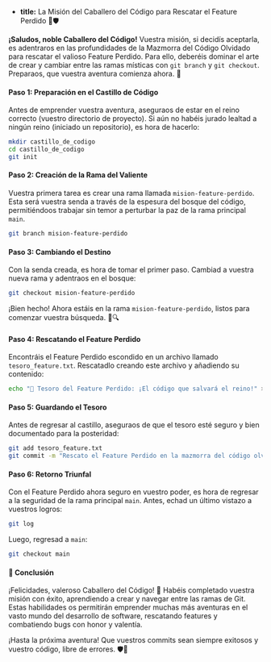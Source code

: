 * **title:** La Misión del Caballero del Código para Rescatar el Feature Perdido 🐉🛡️

**¡Saludos, noble Caballero del Código!** Vuestra misión, si decidís aceptarla, es adentraros en las profundidades de la Mazmorra del Código Olvidado para rescatar el valioso Feature Perdido. Para ello, deberéis dominar el arte de crear y cambiar entre las ramas místicas con `git branch` y `git checkout`. Preparaos, que vuestra aventura comienza ahora. 🚀

#### Paso 1: Preparación en el Castillo de Código

Antes de emprender vuestra aventura, aseguraos de estar en el reino correcto (vuestro directorio de proyecto). Si aún no habéis jurado lealtad a ningún reino (iniciado un repositorio), es hora de hacerlo:

```bash
mkdir castillo_de_codigo
cd castillo_de_codigo
git init
```

#### Paso 2: Creación de la Rama del Valiente

Vuestra primera tarea es crear una rama llamada `mision-feature-perdido`. Esta será vuestra senda a través de la espesura del bosque del código, permitiéndoos trabajar sin temor a perturbar la paz de la rama principal `main`.

```bash
git branch mision-feature-perdido
```

#### Paso 3: Cambiando el Destino

Con la senda creada, es hora de tomar el primer paso. Cambiad a vuestra nueva rama y adentraos en el bosque:

```bash
git checkout mision-feature-perdido
```

¡Bien hecho! Ahora estáis en la rama `mision-feature-perdido`, listos para comenzar vuestra búsqueda. 🌲🔍

#### Paso 4: Rescatando el Feature Perdido

Encontráis el Feature Perdido escondido en un archivo llamado `tesoro_feature.txt`. Rescatadlo creando este archivo y añadiendo su contenido:

```bash
echo "💎 Tesoro del Feature Perdido: ¡El código que salvará el reino!" > tesoro_feature.txt
```

#### Paso 5: Guardando el Tesoro

Antes de regresar al castillo, aseguraos de que el tesoro esté seguro y bien documentado para la posteridad:

```bash
git add tesoro_feature.txt
git commit -m "Rescato el Feature Perdido en la mazmorra del código olvidado"
```

#### Paso 6: Retorno Triunfal

Con el Feature Perdido ahora seguro en vuestro poder, es hora de regresar a la seguridad de la rama principal `main`. Antes, echad un último vistazo a vuestros logros:

```bash
git log
```

Luego, regresad a `main`:

```bash
git checkout main
```

#### 🤔 Conclusión

¡Felicidades, valeroso Caballero del Código! 🎉 Habéis completado vuestra misión con éxito, aprendiendo a crear y navegar entre las ramas de Git. Estas habilidades os permitirán emprender muchas más aventuras en el vasto mundo del desarrollo de software, rescatando features y combatiendo bugs con honor y valentía.

¡Hasta la próxima aventura! Que vuestros commits sean siempre exitosos y vuestro código, libre de errores. 🛡️🐉
